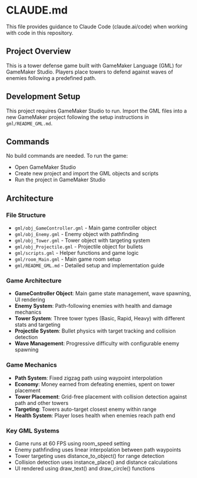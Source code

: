 # CLAUDE.md

This file provides guidance to Claude Code (claude.ai/code) when working with code in this repository.

## Project Overview

This is a tower defense game built with GameMaker Language (GML) for GameMaker Studio. Players place towers to defend against waves of enemies following a predefined path.

## Development Setup

This project requires GameMaker Studio to run. Import the GML files into a new GameMaker project following the setup instructions in `gml/README_GML.md`.

## Commands

No build commands are needed. To run the game:
- Open GameMaker Studio
- Create new project and import the GML objects and scripts
- Run the project in GameMaker Studio

## Architecture

### File Structure
- `gml/obj_GameController.gml` - Main game controller object
- `gml/obj_Enemy.gml` - Enemy object with pathfinding
- `gml/obj_Tower.gml` - Tower object with targeting system
- `gml/obj_Projectile.gml` - Projectile object for bullets
- `gml/scripts.gml` - Helper functions and game logic
- `gml/room_Main.gml` - Main game room setup
- `gml/README_GML.md` - Detailed setup and implementation guide

### Game Architecture
- **GameController Object**: Main game state management, wave spawning, UI rendering
- **Enemy System**: Path-following enemies with health and damage mechanics
- **Tower System**: Three tower types (Basic, Rapid, Heavy) with different stats and targeting
- **Projectile System**: Bullet physics with target tracking and collision detection
- **Wave Management**: Progressive difficulty with configurable enemy spawning

### Game Mechanics
- **Path System**: Fixed zigzag path using waypoint interpolation
- **Economy**: Money earned from defeating enemies, spent on tower placement
- **Tower Placement**: Grid-free placement with collision detection against path and other towers
- **Targeting**: Towers auto-target closest enemy within range
- **Health System**: Player loses health when enemies reach path end

### Key GML Systems
- Game runs at 60 FPS using room_speed setting
- Enemy pathfinding uses linear interpolation between path waypoints
- Tower targeting uses distance_to_object() for range detection
- Collision detection uses instance_place() and distance calculations
- UI rendered using draw_text() and draw_circle() functions